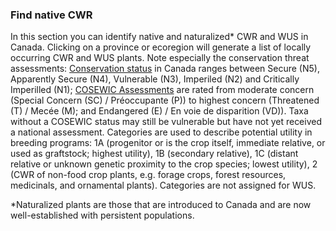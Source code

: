 ### Find native CWR

In this section you can identify native and naturalized* CWR and WUS in Canada. Clicking on a province or ecoregion will generate a list of locally occurring CWR and WUS plants. Note especially the conservation threat assessments: [Conservation status](https://www.natureserve.org/canada) in Canada ranges between Secure (N5), Apparently Secure (N4), Vulnerable (N3), Imperiled (N2) and Critically Imperilled (N1); [COSEWIC Assessments](https://www.cosewic.ca/index.php/en-ca/) are rated from moderate concern (Special Concern (SC) / Préoccupante (P)) to highest concern (Threatened (T) / Mecée (M); and Endangered (E) / En voie de disparition (VD)).  Taxa without a COSEWIC status may still be vulnerable but have not yet received a national assessment.
Categories are used to describe potential utility in breeding programs: 1A (progenitor or is the crop itself, immediate relative, or used as graftstock; highest utility), 1B (secondary relative), 1C (distant relative or unknown genetic proximity to the crop species; lowest utility), 2 (CWR of non-food crop plants, e.g. forage crops, forest resources, medicinals, and ornamental plants). Categories are not assigned for WUS.

*Naturalized plants are those that are introduced to Canada and are now well-established with persistent populations.